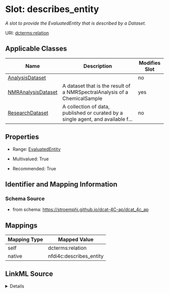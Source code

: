 

# Slot: describes_entity


_A slot to provide the EvaluatedEntity that is described by a Dataset._





URI: [dcterms:relation](http://purl.org/dc/terms/relation)



<!-- no inheritance hierarchy -->





## Applicable Classes

| Name | Description | Modifies Slot |
| --- | --- | --- |
| [AnalysisDataset](AnalysisDataset.md) |  |  no  |
| [NMRAnalysisDataset](NMRAnalysisDataset.md) | A dataset that is the result of a NMRSpectralAnalysis of a ChemicalSample |  yes  |
| [ResearchDataset](ResearchDataset.md) | A collection of data, published or curated by a single agent, and available f... |  no  |







## Properties

* Range: [EvaluatedEntity](EvaluatedEntity.md)

* Multivalued: True

* Recommended: True





## Identifier and Mapping Information







### Schema Source


* from schema: https://stroemphi.github.io/dcat-4C-ap/dcat_4c_ap




## Mappings

| Mapping Type | Mapped Value |
| ---  | ---  |
| self | dcterms:relation |
| native | nfdi4c:describes_entity |




## LinkML Source

<details>
```yaml
name: describes_entity
description: A slot to provide the EvaluatedEntity that is described by a Dataset.
from_schema: https://stroemphi.github.io/dcat-4C-ap/dcat_4c_ap
rank: 1000
slot_uri: dcterms:relation
alias: describes_entity
domain_of:
- ResearchDataset
range: EvaluatedEntity
recommended: true
multivalued: true
inlined: true
inlined_as_list: true

```
</details>